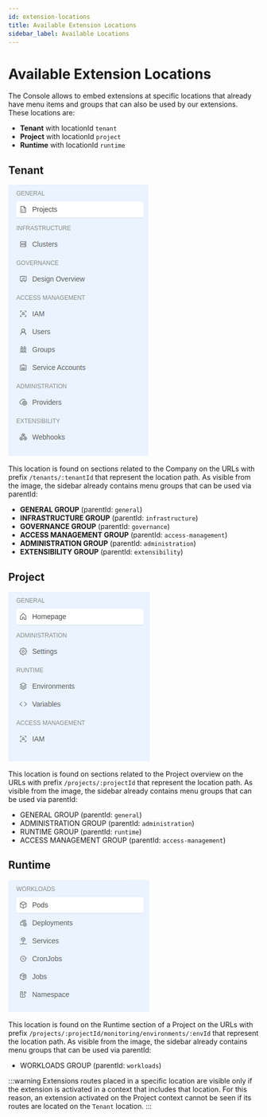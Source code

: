 ```yaml
---
id: extension-locations
title: Available Extension Locations
sidebar_label: Available Locations
---
```


# Available Extension Locations

The Console allows to embed extensions at specific locations that already have menu items and groups that can also be used by our extensions. These locations are:

- **Tenant** with locationId `tenant`
- **Project** with locationId `project`
- **Runtime** with locationId `runtime`

## Tenant

<div style={{display: 'flex', justifyContent: 'center'}}>
  <div style={{display: 'flex', width: '500px'}}> 

![tenant location](img/tenantLocation.png)
  
  </div>
</div>

This location is found on sections related to the Company on the URLs with prefix `/tenants/:tenantId` that represent the location path. As visible from the image, the sidebar already contains menu groups that can be used via parentId:

- **GENERAL GROUP** (parentId: `general`)
- **INFRASTRUCTURE GROUP** (parentId: `infrastructure`)
- **GOVERNANCE GROUP** (parentId: `governance`)
- **ACCESS MANAGEMENT GROUP** (parentId: `access-management`)
- **ADMINISTRATION GROUP** (parentId: `administration`)
- **EXTENSIBILITY GROUP** (parentId: `extensibility`)

## Project

<div style={{display: 'flex', justifyContent: 'center'}}>
  <div style={{display: 'flex', width: '500px'}}> 

![project location](img/projectLocation.png)
  
  </div>
</div>

This location is found on sections related to the Project overview on the URLs with prefix `/projects/:projectId` that represent the location path. As visible from the image, the sidebar already contains menu groups that can be used via parentId:

- GENERAL GROUP (parentId: `general`)
- ADMINISTRATION GROUP (parentId: `administration`)
- RUNTIME GROUP (parentId: `runtime`)
- ACCESS MANAGEMENT GROUP (parentId: `access-management`)

## Runtime

<div style={{display: 'flex', justifyContent: 'center'}}>
  <div style={{display: 'flex', width: '500px'}}> 

![runtime location](img/runtimeLocation.png)
  
  </div>
</div>

This location is found on the Runtime section of a Project on the URLs with prefix `/projects/:projectId/monitoring/environments/:envId` that represent the location path. As visible from the image, the sidebar already contains menu groups that can be used via parentId:

- WORKLOADS GROUP (parentId: `workloads`)

:::warning
Extensions routes placed in a specific location are visible only if the extension is activated in a context that includes that location. For this reason, an extension activated on the Project context cannot be seen if its routes are located on the `Tenant` location.
:::

<!-- TODO: Should be added some mentions about the order of menu items? -->
